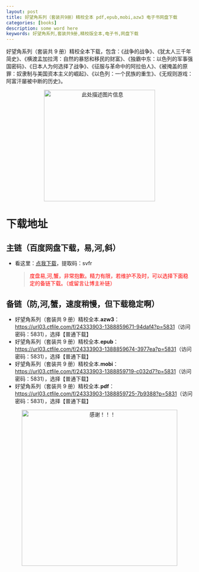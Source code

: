 ```yaml
---
layout: post
title: 好望角系列（套装共9册）精校全本 pdf,epub,mobi,azw3 电子书网盘下载
categories: [books]
description: some word here
keywords: 好望角系列,套装共9册,精校版全本,电子书,网盘下载
---
```


好望角系列（套装共 9 册）精校全本下载，包含：《战争的战争》、《犹太人三千年简史》、《横渡孟加拉湾：自然的暴怒和移民的财富》、《独霸中东：以色列的军事强国密码》、《日本人为何选择了战争》、《征服与革命中的阿拉伯人》、《被掩盖的原罪：奴隶制与美国资本主义的崛起》、《以色列：一个民族的重生》、《无规则游戏：阿富汗屡被中断的历史》。

<div align="center"><img src="https://qweree.cn/wp-content/uploads/2024/10/hao-wang-jiao-xi-lie-tuya.jpg" alt="此处描述图片信息" width="300px" height="auto"></div>

# 下载地址

## 主链（百度网盘下载，易,河,斜）

- 看这里：[点我下载](https://pan.baidu.com/s/1iMXUbSbtZQZjDcqDmnWUyw?pwd=svfr)，提取码：svfr

  > <p style="color:red" >度盘易,河,蟹，非常抱歉。精力有限，若维护不及时，可以选择下面稳定的备链下载。（或留言让博主补链）</p>

## 备链（防,河,蟹，速度稍慢，但下载稳定啊）

- 好望角系列（套装共 9 册）精校全本.**azw3**：<https://url03.ctfile.com/f/24333903-1388859671-94daf4?p=5831>（访问密码：5831），选择【普通下载】
- 好望角系列（套装共 9 册）精校全本.**epub**：<https://url03.ctfile.com/f/24333903-1388859674-3977ea?p=5831>（访问密码：5831），选择【普通下载】
- 好望角系列（套装共 9 册）精校全本.**mobi**：<https://url03.ctfile.com/f/24333903-1388859719-c032d7?p=5831>（访问密码：5831），选择【普通下载】
- 好望角系列（套装共 9 册）精校全本.**pdf**：<https://url03.ctfile.com/f/24333903-1388859725-7b9388?p=5831>（访问密码：5831），选择【普通下载】

<div align="center"><img src="https://pic.imgdb.cn/item/6707df6bd29ded1a8ce37031.gif" alt="感谢！！！" width="420px" height="auto"/></div>
